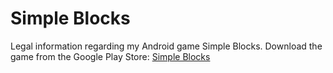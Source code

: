 # Simple Blocks
Legal information regarding my Android game Simple Blocks.
Download the game from the Google Play Store: [Simple Blocks](https://play.google.com/store/apps/details?id=com.zainzulfiqar.simpleblocks&hl=en)
